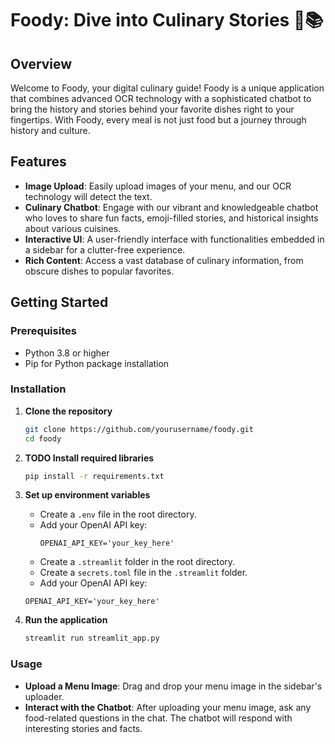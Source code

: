 # Foody: Dive into Culinary Stories 🍲📚

## Overview
Welcome to Foody, your digital culinary guide! Foody is a unique application that combines advanced OCR technology with a sophisticated chatbot to bring the history and stories behind your favorite dishes right to your fingertips. With Foody, every meal is not just food but a journey through history and culture.

## Features
- **Image Upload**: Easily upload images of your menu, and our OCR technology will detect the text.
- **Culinary Chatbot**: Engage with our vibrant and knowledgeable chatbot who loves to share fun facts, emoji-filled stories, and historical insights about various cuisines.
- **Interactive UI**: A user-friendly interface with functionalities embedded in a sidebar for a clutter-free experience.
- **Rich Content**: Access a vast database of culinary information, from obscure dishes to popular favorites.

## Getting Started

### Prerequisites
- Python 3.8 or higher
- Pip for Python package installation

### Installation

1. **Clone the repository**
   ```bash
   git clone https://github.com/yourusername/foody.git
   cd foody
   ```

2. **TODO Install required libraries** 
   ```bash
   pip install -r requirements.txt
   ```

3. **Set up environment variables**
   - Create a `.env` file in the root directory.
   - Add your OpenAI API key:
     ```
     OPENAI_API_KEY='your_key_here'
     ```
    - Create a `.streamlit` folder in the root directory.
    - Create a `secrets.toml` file in the `.streamlit` folder.
    - Add your OpenAI API key:
     ```
     OPENAI_API_KEY='your_key_here'
     ```

4. **Run the application**
   ```bash
   streamlit run streamlit_app.py
   ```

### Usage
- **Upload a Menu Image**: Drag and drop your menu image in the sidebar's uploader.
- **Interact with the Chatbot**: After uploading your menu image, ask any food-related questions in the chat. The chatbot will respond with interesting stories and facts.
